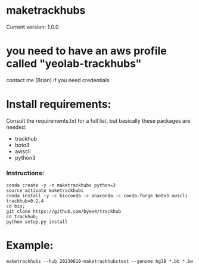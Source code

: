 # maketrackhubs
Current version: 1.0.0

# you need to have an aws profile called "yeolab-trackhubs"

contact me (Brian) if you need credentials

# Install requirements:

Consult the requirements.txt for a full list, but basically these packages are needed:
- trackhub
- boto3
- awscli
- python3

### Instructions:
```
conda create -y -n maketrackhubs python=3
source activate maketrackhubs
conda install -y -c bioconda -c anaconda -c conda-forge boto3 awscli trackhub=0.2.4
cd bin;
git clone https://github.com/byee4/trackhub
cd trackhub;
python setup.py install
```

# Example:
```
maketrackhubs --hub 20230610-maketrackhubstest --genome hg38 *.bb *.bw
```